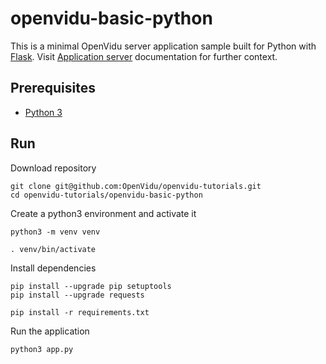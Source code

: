 # openvidu-basic-python

This is a minimal OpenVidu server application sample built for Python with [Flask](https://flask.palletsprojects.com/). Visit [Application server](https://docs.openvidu.io/en/stable/application-server/) documentation for further context.

## Prerequisites

- [Python 3](https://www.python.org/downloads/)

## Run

Download repository

```
git clone git@github.com:OpenVidu/openvidu-tutorials.git
cd openvidu-tutorials/openvidu-basic-python
```

Create a python3 environment and activate it

```
python3 -m venv venv
```

```
. venv/bin/activate
```

Install dependencies
```
pip install --upgrade pip setuptools
pip install --upgrade requests
```

```
pip install -r requirements.txt
```

Run the application

```
python3 app.py
```